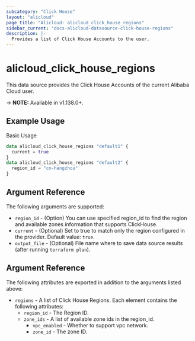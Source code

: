 ```yaml
---
subcategory: "Click House"
layout: "alicloud"
page_title: "Alicloud: alicloud_click_house_regions"
sidebar_current: "docs-alicloud-datasource-click-house-regions"
description: |-
  Provides a list of Click House Accounts to the user.
---
```


# alicloud\_click\_house\_regions

This data source provides the Click House Accounts of the current Alibaba Cloud user.

-> **NOTE:** Available in v1.138.0+.

## Example Usage

Basic Usage

```terraform
data alicloud_click_house_regions "default1" {
  current = true
}
data alicloud_click_house_regions "default2" {
  region_id = "cn-hangzhou"
}

```

## Argument Reference

The following arguments are supported:

* `region_id` - (Option) You can use specified region_id to find the region and available zones information that supports ClickHouse.
* `current` - (Optional) Set to true to match only the region configured in the provider. Default value: `true`.
* `output_file` - (Optional) File name where to save data source results (after running `terraform plan`).


## Argument Reference

The following attributes are exported in addition to the arguments listed above:

* `regions` - A list of Click House Regions. Each element contains the following attributes:
    * `region_id` - The Region ID.
    * `zone_ids` -  A list of available zone ids in the region_id.
      * `vpc_enabled` - Whether to support vpc network.
      * `zone_id` - The zone ID.
